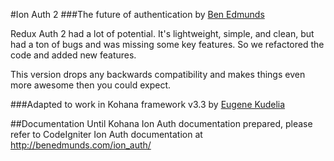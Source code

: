 #Ion Auth 2
###The future of authentication
by [Ben Edmunds](http://benedmunds.com)

Redux Auth 2 had a lot of potential.  It's lightweight, simple, and clean, 
but had a ton of bugs and was missing some key features.  So we refactored 
the code and added new features.

This version drops any backwards compatibility and makes things even more 
awesome then you could expect.

###Adapted to work in Kohana framework v3.3
by [Eugene Kudelia](http://jenweb.info)

##Documentation
Until Kohana Ion Auth documentation prepared, please refer to CodeIgniter Ion Auth documentation at http://benedmunds.com/ion_auth/

